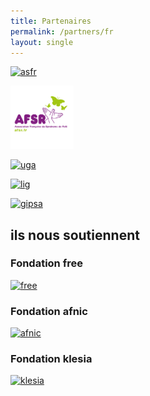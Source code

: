 ```yaml
---
title: Partenaires
permalink: /partners/fr
layout: single
---
```


[![asfr](../assets/images/afsrlogo.png)](https://afsr.fr/) 

<img src="assets/images/afsrlogo.png" width="20%"/>

[![uga](../assets/images/UGA.png)](https://www.univ-grenoble-alpes.fr/)

[![lig](../assets/images/lig.png)](https://www.liglab.fr/)

[![gipsa](../assets/images/Gipsa_Lab.png)](http://www.gipsa-lab.fr/)

## ils nous soutiennent

### Fondation free
[![free](../assets/images/free.jpg)](https://www.fondation-free.fr/)

### Fondation afnic
[![afnic](../assets/images/afnic.jpg)](https://www.fondation-afnic.fr/)

### Fondation klesia
[![klesia](../assets/images/klesia.jpg)](https://www.klesia.fr/)

